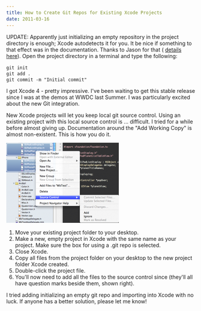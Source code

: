 ```yaml
---
title: How to Create Git Repos for Existing Xcode Projects
date: 2011-03-16
---
```


UPDATE: Apparently just initializing an empty repository in the project directory is enough; Xcode autodetects it for you. It be nice if something to that effect was in the documentation. Thanks to Jason for that ( [details here](http://nearthespeedoflight.com/article/creating_a_git_repository_for_an_existing_xcode_project)). Open the project directory in a terminal and type the following:

```
git init
git add .
git commit -m "Initial commit"
```

I got Xcode 4 - pretty impressive. I've been waiting to get this stable release since I was at the demos at WWDC last Summer. I was particularly excited about the new Git integration.

New Xcode projects will let you keep local git source control. Using an existing project with this local source control is ... difficult. I tried for a while before almost giving up. Documentation around the "Add Working Copy" is almost non-existent. This is how you do it.&nbsp;

![](B93D170E536F4CCB96745E65B9195089.png)

1. Move your existing project folder to your desktop.
2. Make a new, empty project in Xcode with the same name as your project. Make sure the box for using a .git repo is selected.
3. Close Xcode.
4. Copy all files from the project folder on your desktop to the new project folder Xcode created.
5. Double-click the project file.
6. You'll now need to add all the files to the source control since (they'll all have question marks beside them, shown right).

I tried adding initializing an empty git repo and importing into Xcode with no luck. If anyone has a better solution, please let me know!
